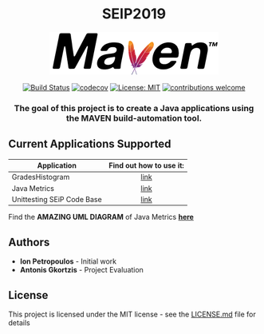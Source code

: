 <div align="center">

# SEIP2019

<img src="media/maven.png">

[![Build Status](https://travis-ci.com/ionpetro/SEIP2019.svg?token=xjg2myQJap6s3fR3Dmv6&branch=master)](https://travis-ci.com/ionpetro/SEIP2019)
[![codecov](https://codecov.io/gh/ionpetro/SEIP2019/branch/master/graph/badge.svg)](https://codecov.io/gh/ionpetro/SEIP2019)
[![License: MIT](https://img.shields.io/badge/License-MIT-yellow.svg)](https://opensource.org/licenses/MIT)
[![contributions welcome](https://img.shields.io/badge/contributions-welcome-brightgreen.svg?style=flat)](https://github.com/dwyl/esta/issues)



### The goal of this project is to create a Java applications using the MAVEN build-automation tool.

</div>

## Current Applications Supported

| Application     | Find out how to use it: | 
| --------------- |:-----------------:      | 
| GradesHistogram | [link](seip2019/gradeshistogram/README.md)|
| Java Metrics    | [link](seip2019/JavaCodeAnalysis/README.md)         |
| Unittesting SEiP Code Base| [link](seip2019/unittesting/README.md)|

Find the **AMAZING UML DIAGRAM** of Java Metrics [**here**](media/uml.png) 

## Authors

* <b>Ion Petropoulos</b> - Initial work
* <b>Antonis Gkortzis</b> - Project Evaluation

## License 

This project is licensed under the MIT license - see the [LICENSE.md](LICENSE.md) file for details
